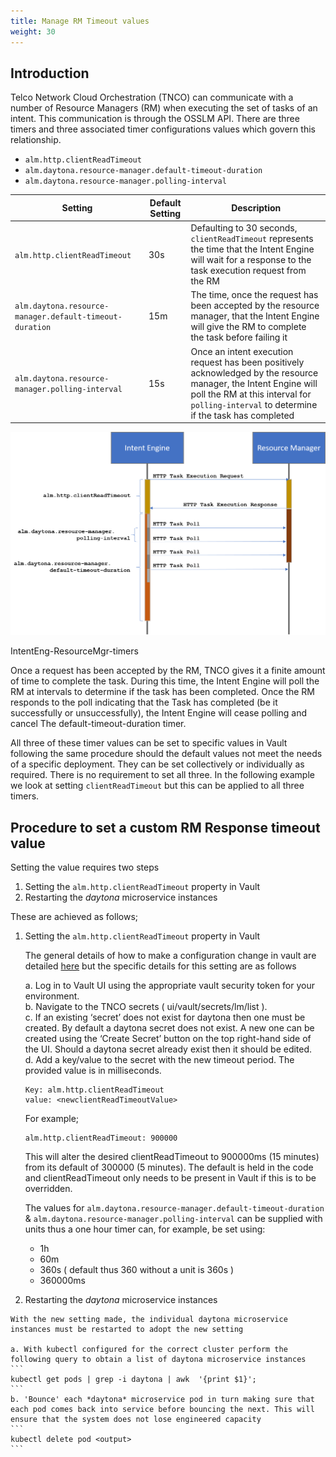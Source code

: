 ```yaml
---
title: Manage RM Timeout values
weight: 30
---
```


## Introduction

Telco Network Cloud Orchestration (TNCO) can communicate with a number of Resource Managers (RM) when executing the set of tasks of an intent. This communication is through the OSSLM API. There are three timers and three associated timer configurations values which govern this relationship. 

*  `alm.http.clientReadTimeout`
*  `alm.daytona.resource-manager.default-timeout-duration`
*  `alm.daytona.resource-manager.polling-interval`


| Setting | Default Setting | Description |
|---|---|---|
| `alm.http.clientReadTimeout` | 30s  | Defaulting to 30 seconds, `clientReadTimeout` represents the time that the Intent Engine will wait for a response to the task execution request from the RM |
| `alm.daytona.resource-manager.default-timeout-duration` | 15m | The time, once the request has been accepted by the resource manager, that the Intent Engine will give the RM to complete the task before failing it |
| `alm.daytona.resource-manager.polling-interval` | 15s | Once an intent execution request has been positively acknowledged by the resource manager, the Intent Engine will poll the RM at this interval for `polling-interval` to determine if the task has completed |

 ![Intent Engine-RM Interface Timers](/images/user-guides/administration/configuration/IntentEng-ResourceMgr-timers.png "Intent Engine-RM Interface Timers")

 IntentEng-ResourceMgr-timers

Once a request has been accepted by the RM, TNCO gives it a finite amount of time to complete the task. During this time, the Intent Engine will poll the RM at intervals to determine if the task has been completed. Once the RM responds to the poll indicating that the Task has completed (be it successfully or unsuccessfully), the Intent Engine will cease polling and cancel The default-timeout-duration timer.


All three of these timer values can be set to specific values in Vault following the same procedure should the default values not meet the needs of a specific deployment. They can be set collectively or individually as required. There is no requirement to set all three. In the following example we look at setting `clientReadTimeout` but this can be applied to all three timers.

## Procedure to set a custom RM Response timeout value

Setting the value requires two steps 
1. Setting the `alm.http.clientReadTimeout` property in Vault
2. Restarting the *daytona* microservice instances

These are achieved as follows;

1. Setting the `alm.http.clientReadTimeout` property in Vault

    The general details of how to make a configuration change in vault are detailed [here](/user-guides/administration/configuration/configuring-lm) but the specific details for this setting are as follows  
    
    a. Log in to Vault UI using the appropriate vault security token for your environment.  
    b. Navigate to the TNCO secrets ( ui/vault/secrets/lm/list ).  
    c. If an existing ‘secret’ does not exist for daytona then one must be created. By default a daytona secret does not exist. A new one can be created using the ‘Create Secret’ button on the top right-hand side of the UI. Should a daytona secret already exist then it should be edited.  
    d. Add a key/value to the secret with the new timeout period. The provided value is in milliseconds. 
    ```
    Key: alm.http.clientReadTimeout 
    value: <newclientReadTimeoutValue> 
    ```
    For example; 
    ```
    alm.http.clientReadTimeout: 900000 
    ```
    This will alter the desired clientReadTimeout to 900000ms (15 minutes) from its default of 300000 (5 minutes). The default is held in the code and clientReadTimeout only needs to be present in Vault if this is to be overridden.

    The values for `alm.daytona.resource-manager.default-timeout-duration` & `alm.daytona.resource-manager.polling-interval` can be supplied with units thus a one hour timer can, for example, be set using:
    - 1h
    - 60m
    - 360s ( default thus 360 without a unit is 360s )
    - 360000ms

2.   Restarting the *daytona* microservice instances
   
    With the new setting made, the individual daytona microservice instances must be restarted to adopt the new setting

    a. With kubectl configured for the correct cluster perform the following query to obtain a list of daytona microservice instances
    ```
    kubectl get pods | grep -i daytona | awk  '{print $1}';
    ```
    b. 'Bounce' each *daytona* microservice pod in turn making sure that each pod comes back into service before bouncing the next. This will ensure that the system does not lose engineered capacity
    ```
    kubectl delete pod <output>
    ```
